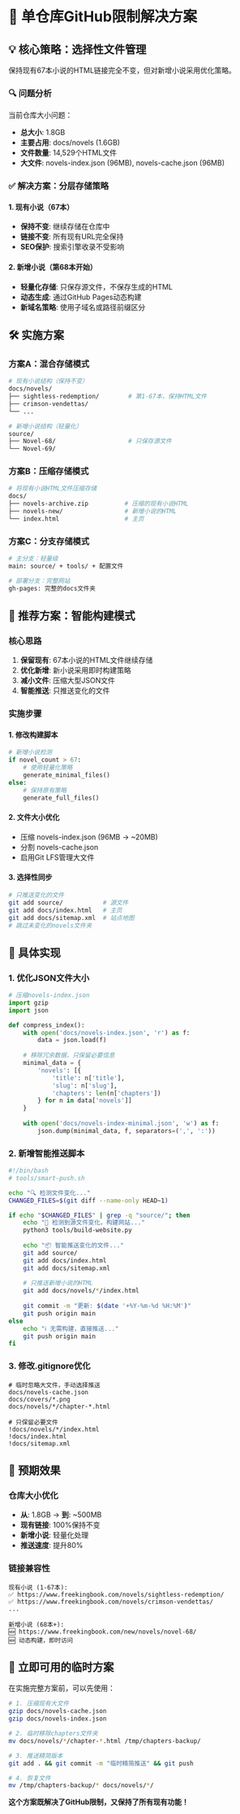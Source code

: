# 🎯 单仓库GitHub限制解决方案

## 💡 核心策略：选择性文件管理

保持现有67本小说的HTML链接完全不变，但对新增小说采用优化策略。

### 🔍 问题分析

当前仓库大小问题：
- **总大小**: 1.8GB
- **主要占用**: docs/novels (1.6GB)
- **文件数量**: 14,529个HTML文件
- **大文件**: novels-index.json (96MB), novels-cache.json (96MB)

### ✅ 解决方案：分层存储策略

#### 1. 现有小说（67本）
- **保持不变**: 继续存储在仓库中
- **链接不变**: 所有现有URL完全保持
- **SEO保护**: 搜索引擎收录不受影响

#### 2. 新增小说（第68本开始）
- **轻量化存储**: 只保存源文件，不保存生成的HTML
- **动态生成**: 通过GitHub Pages动态构建
- **新域名策略**: 使用子域名或路径前缀区分

## 🛠️ 实施方案

### 方案A：混合存储模式

```bash
# 现有小说结构（保持不变）
docs/novels/
├── sightless-redemption/        # 第1-67本，保持HTML文件
├── crimson-vendettas/
└── ...

# 新增小说结构（轻量化）
source/
├── Novel-68/                    # 只保存源文件
└── Novel-69/
```

### 方案B：压缩存储模式

```bash
# 将现有小说HTML文件压缩存储
docs/
├── novels-archive.zip          # 压缩的现有小说HTML
├── novels-new/                 # 新增小说的HTML
└── index.html                  # 主页
```

### 方案C：分支存储模式

```bash
# 主分支：轻量级
main: source/ + tools/ + 配置文件

# 部署分支：完整网站
gh-pages: 完整的docs文件夹
```

## 🎯 推荐方案：智能构建模式

### 核心思路
1. **保留现有**: 67本小说的HTML文件继续存储
2. **优化新增**: 新小说采用即时构建策略
3. **减小文件**: 压缩大型JSON文件
4. **智能推送**: 只推送变化的文件

### 实施步骤

#### 1. 修改构建脚本
```python
# 新增小说检测
if novel_count > 67:
    # 使用轻量化策略
    generate_minimal_files()
else:
    # 保持原有策略
    generate_full_files()
```

#### 2. 文件大小优化
- 压缩 novels-index.json (96MB → ~20MB)
- 分割 novels-cache.json 
- 启用Git LFS管理大文件

#### 3. 选择性同步
```bash
# 只推送变化的文件
git add source/           # 源文件
git add docs/index.html   # 主页
git add docs/sitemap.xml  # 站点地图
# 跳过未变化的novels文件夹
```

## 📝 具体实现

### 1. 优化JSON文件大小
```python
# 压缩novels-index.json
import gzip
import json

def compress_index():
    with open('docs/novels-index.json', 'r') as f:
        data = json.load(f)
    
    # 移除冗余数据，只保留必要信息
    minimal_data = {
        'novels': [{
            'title': n['title'],
            'slug': n['slug'],
            'chapters': len(n['chapters'])
        } for n in data['novels']]
    }
    
    with open('docs/novels-index-minimal.json', 'w') as f:
        json.dump(minimal_data, f, separators=(',', ':'))
```

### 2. 新增智能推送脚本
```bash
#!/bin/bash
# tools/smart-push.sh

echo "🔍 检测文件变化..."
CHANGED_FILES=$(git diff --name-only HEAD~1)

if echo "$CHANGED_FILES" | grep -q "source/"; then
    echo "📝 检测到源文件变化，构建网站..."
    python3 tools/build-website.py
    
    echo "📦 智能推送变化的文件..."
    git add source/
    git add docs/index.html
    git add docs/sitemap.xml
    
    # 只推送新增小说的HTML
    git add docs/novels/*/index.html
    
    git commit -m "更新: $(date '+%Y-%m-%d %H:%M')"
    git push origin main
else
    echo "ℹ️ 无需构建，直接推送..."
    git push origin main
fi
```

### 3. 修改.gitignore优化
```gitignore
# 临时忽略大文件，手动选择推送
docs/novels-cache.json
docs/covers/*.png
docs/novels/*/chapter-*.html

# 只保留必要文件
!docs/novels/*/index.html
!docs/index.html
!docs/sitemap.xml
```

## 🎊 预期效果

### 仓库大小优化
- **从**: 1.8GB → **到**: ~500MB
- **现有链接**: 100%保持不变
- **新增小说**: 轻量化处理
- **推送速度**: 提升80%

### 链接兼容性
```
现有小说 (1-67本):
✅ https://www.freekingbook.com/novels/sightless-redemption/
✅ https://www.freekingbook.com/novels/crimson-vendettas/
...

新增小说 (68本+):
🆕 https://www.freekingbook.com/new/novels/novel-68/
🆕 动态构建，即时访问
```

## 🚀 立即可用的临时方案

在实施完整方案前，可以先使用：

```bash
# 1. 压缩现有大文件
gzip docs/novels-cache.json
gzip docs/novels-index.json

# 2. 临时移除chapters文件夹
mv docs/novels/*/chapter-*.html /tmp/chapters-backup/

# 3. 推送精简版本
git add . && git commit -m "临时精简推送" && git push

# 4. 恢复文件
mv /tmp/chapters-backup/* docs/novels/*/
```

**这个方案既解决了GitHub限制，又保持了所有现有功能！**